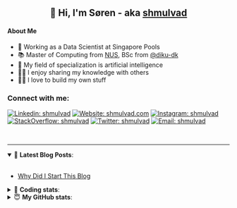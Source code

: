 <h2 align="center">
	👋 Hi, I'm Søren - aka <a href="https://shmulvad.com">shmulvad</a>
</h2>

#### About Me
- 🤖 Working as a Data Scientist at Singapore Pools
- 📚 Master of Computing from [NUS], BSc from [@diku-dk]
- 🧠 My field of specialization is artificial intelligence
- 👨‍🏫 I enjoy sharing my knowledge with others
- 👨‍💻 I love to build my own stuff

### Connect with me:

[![Linkedin: shmulvad](https://img.shields.io/badge/shmulvad-blue?style=flat&logo=Linkedin&logoColor=white)][linkedin]
[![Website: shmulvad.com](https://img.shields.io/badge/shmulvad.com-47CCCC?&style=flat&logo=Google-Chrome&logoColor=white)][website]
[![Instagram: shmulvad](https://img.shields.io/badge/-@shmulvad-purple?style=flat&logo=Instagram&logoColor=white)][instagram]
[![StackOverflow: shmulvad](https://img.shields.io/badge/shmulvad-FE7A16?style=flat&logo=stack-overflow&logoColor=white)][stackOverflow]
[![Twitter: shmulvad](https://img.shields.io/badge/@shmulvad-1ca0f1?style=flat&logo=twitter&logoColor=white)][twitter]
[![Email: shmulvad](https://img.shields.io/badge/shmulvad-D14836?style=flat&logo=gmail&logoColor=white)][mail]

<br />

---

<details open>
 <summary>📕 <b>Latest Blog Posts</b>: </summary>

<br>

<!-- BLOG-POST-LIST:START -->
- [Why Did I Start This Blog](https://shmulvad.com/blog/why-did-start-this-blog)
<!-- BLOG-POST-LIST:END -->

</details>

<!-- --- -->

<details>
 <summary>🤖 <b>Coding stats</b>: </summary>

<br>

NOTE: Doesn't track coding at work or work done in environments such as Jupyter Notebooks.

<!--START_SECTION:waka-->
![Code Time](http://img.shields.io/badge/Code%20Time-1%2C893%20hrs%2020%20mins-blue)

**I'm a Night 🦉** 

```text
🌞 Morning                444 commits         ██░░░░░░░░░░░░░░░░░░░░░░░   09.24 % 
🌆 Daytime                1276 commits        ███████░░░░░░░░░░░░░░░░░░   26.54 % 
🌃 Evening                1950 commits        ██████████░░░░░░░░░░░░░░░   40.57 % 
🌙 Night                  1137 commits        ██████░░░░░░░░░░░░░░░░░░░   23.65 % 
```


📊 **This Week I Spent My Time On** 

```text
💬 Programming Languages: 
Python                   5 hrs 14 mins       ██████████░░░░░░░░░░░░░░░   41.66 % 
Other                    3 hrs 12 mins       ██████░░░░░░░░░░░░░░░░░░░   25.54 % 
Rust                     2 hrs 16 mins       █████░░░░░░░░░░░░░░░░░░░░   18.07 % 
HTML                     52 mins             ██░░░░░░░░░░░░░░░░░░░░░░░   06.92 % 
YAML                     24 mins             █░░░░░░░░░░░░░░░░░░░░░░░░   03.30 % 

🔥 Editors: 
VS Code                  9 hrs 22 mins       ███████████████████░░░░░░   74.47 % 
Zsh                      3 hrs 5 mins        ██████░░░░░░░░░░░░░░░░░░░   24.58 % 
Sublime Text             7 mins              ░░░░░░░░░░░░░░░░░░░░░░░░░   00.95 % 

🐱‍💻 Projects: 
overvaagning-admin       3 hrs 35 mins       ███████░░░░░░░░░░░░░░░░░░   28.48 % 
company-scrapers         2 hrs 34 mins       █████░░░░░░░░░░░░░░░░░░░░   20.49 % 
search_string_test       2 hrs 23 mins       █████░░░░░░░░░░░░░░░░░░░░   19.00 % 
hit-locator              2 hrs               ████░░░░░░░░░░░░░░░░░░░░░   15.97 % 
close_numerical_matches  38 mins             █░░░░░░░░░░░░░░░░░░░░░░░░   05.15 % 
```


 Last Updated on 17/04/2023 18:41:16 UTC
<!--END_SECTION:waka-->

</details>

<!-- --- -->

<details>
 <summary>😇 <b>My GitHub stats</b>: </summary>

<br>

<img align="left" alt="shmulvad's Github Stats" src="https://github-readme-stats.vercel.app/api?username=shmulvad&show_icons=true&hide_border=true" />

</details>



[website]: https://shmulvad.com
[twitter]: https://twitter.com/shmulvad
[linkedin]: https://linkedin.com/in/shmulvad
[instagram]: https://instagram.com/shmulvad
[stackOverflow]: https://stackoverflow.com/users/9248793/shmulvad
[mail]: mailto:shmulvad@gmail.com
[@diku-dk]: https://github.com/diku-dk
[github]: https://github.com/shmulvad
[NUS]: https://www.nus.edu.sg